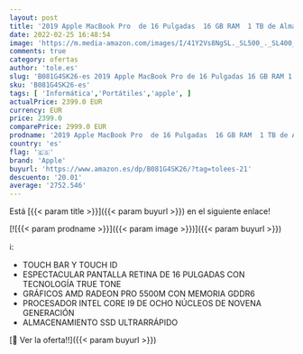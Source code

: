 ```yaml
---
layout: post
title: '2019 Apple MacBook Pro  de 16 Pulgadas  16 GB RAM  1 TB de Almacenamiento  - Gris Espacial'
date: 2022-02-25 16:48:54
image: 'https://m.media-amazon.com/images/I/41Y2Vs8NgSL._SL500_._SL400_.jpg'
comments: true
category: ofertas
author: 'tole.es'
slug: 'B081G4SK26-es 2019 Apple MacBook Pro de 16 Pulgadas 16 GB RAM 1 TB de...'
sku: 'B081G4SK26-es'
tags: [ 'Informática','Portátiles','apple', ]
actualPrice: 2399.0 EUR
currency: EUR
price: 2399.0
comparePrice: 2999.0 EUR
prodname: '2019 Apple MacBook Pro  de 16 Pulgadas  16 GB RAM  1 TB de Almacenamiento  - Gris Espacial'
country: 'es'
flag: '🇪🇸'
brand: 'Apple'
buyurl: 'https://www.amazon.es/dp/B081G4SK26/?tag=tolees-21'
descuento: '20.01'
average: '2752.546'
---
```


Está [{{< param title >}}]({{< param buyurl >}}) en el siguiente enlace!

[![{{< param prodname >}}]({{< param image >}})]({{< param buyurl >}})

ℹ️:

- TOUCH BAR Y TOUCH ID
- ESPECTACULAR PANTALLA RETINA DE 16 PULGADAS CON TECNOLOGÍA TRUE TONE
- GRÁFICOS AMD RADEON PRO 5500M CON MEMORIA GDDR6
- PROCESADOR INTEL CORE I9 DE OCHO NÚCLEOS DE NOVENA GENERACIÓN
- ALMACENAMIENTO SSD ULTRARRÁPIDO

[🛒 Ver la oferta!!]({{< param buyurl >}})
